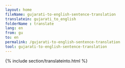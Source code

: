 ```yaml
---
layout: home
fileName: gujarati-to-english-sentence-translation
translatein: gujarati_to_english
folderName : translate
lang: en
from: gu
to: en
permalink: /gujarati-to-english-sentence-translation
tool: gujarati-to-english-sentence-translation
---
```

{% include section/translateinto.html %}